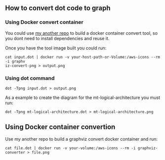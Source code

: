 
## How to convert dot code to graph

### Using Docker convert container
You could use [my another repo](https://github.com/manilabay/docker-graphviz-png-cli) to build a docker container convert tool, so you dont need to install dependencies and reuse it.

Once you have the tool image built you could run:
```console
cat input.dot | docker run -v your-host-path-or-Volume:/aws-icons --rm -i graphv
iz-convert-png > output.png
```

### Using dot command

```console
dot -Tpng input.dot > output.png
```

As a example to create the diagram for the mt-logical-architecture you must run:

```console
dot -Tpng mt-logical-architecture.dot > mt-logical-architecture.png
```

## Using Docker container convertion

Use my another repo to build a graphviz convert docker container and run:

```console
cat file.dot | docker run -v your-volume:/aws-icons --rm -i graphviz-converter > file.png
```
